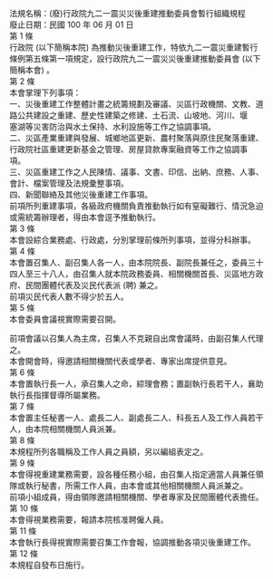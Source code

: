 法規名稱：(廢)行政院九二一震災災後重建推動委員會暫行組織規程  
廢止日期：民國 100 年 06 月 01 日  
第 1 條  
行政院 (以下簡稱本院) 為推動災後重建工作，特依九二一震災重建暫行  
條例第五條第一項規定，設行政院九二一震災災後重建推動委員會 (以下  
簡稱本會) 。  
第 2 條  
本會掌理下列事項：  
一、災後重建工作整體計畫之統籌規劃及審議、災區行政機關、文教、道  
路公共建設之重建、歷史性建築之修建、土石流、山坡地、河川、堰  
塞湖等災害防治與水土保持、水利設施等工作之協調事項。  
二、災區產業重建與發展、城鄉地區更新、農村聚落與原住民聚落重建、  
行政院社區重建更新基金之管理、房屋貸款專案融資等工作之協調事  
項。  
三、災區重建工作之人民陳情、議事、文書、印信、出納、庶務、人事、  
會計、檔案管理及法規彙整事項。  
四、新聞聯絡及其他災後重建工作事項。  
前項所列重建事項，各級政府機關負責推動執行如有窒礙難行、情況急迫  
或需統籌辦理者，得由本會逕予推動執行。  
第 3 條  
本會設綜合業務處、行政處，分別掌理前條所列事項，並得分科辦事。  
第 4 條  
本會置召集人、副召集人各一人，由本院院長、副院長兼任之，委員三十  
四人至三十八人，由召集人就本院政務委員、相關機關首長、災區地方政  
府、民間團體代表及災民代表派 (聘) 兼之。  
前項災民代表人數不得少於五人。  
第 5 條  
本會委員會議視實際需要召開。  


前項會議以召集人為主席，召集人不克親自出席會議時，由副召集人代理  
之。  
本會開會時，得邀請相關機關代表或學者、專家出席提供意見。  
第 6 條  
本會置執行長一人，承召集人之命，綜理會務；置副執行長若干人，襄助  
執行長指揮督導所屬業務。  
第 7 條  
本會置主任秘書一人、處長二人、副處長二人、科長五人及工作人員若干  
人，由本院相關機關人員派兼。  
第 8 條  
本規程所列各職稱及工作人員之員額，另以編組表定之。  
第 9 條  
本會得視重建業務需要，設各種任務小組，由召集人指定適當人員兼任領  
隊或執行秘書，所需工作人員，由本會或其他相關機關人員派兼之。  
前項小組成員，得由領隊邀請相關機關、學者專家及民間團體代表擔任。  
第 10 條  
本會得視業務需要，報請本院核准聘僱人員。  
第 11 條  
本會執行長得視實際需要召集工作會報，協調推動各項災後重建工作。  
第 12 條  
本規程自發布日施行。  


